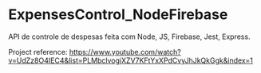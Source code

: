# ExpensesControl_NodeFirebase
API de controle de despesas feita com Node, JS, Firebase, Jest, Express.

Project reference: https://www.youtube.com/watch?v=UdZz8O4IEC4&list=PLMbclvogjXZV7KFtYxXPdCvyJhJkQkGgk&index=1

